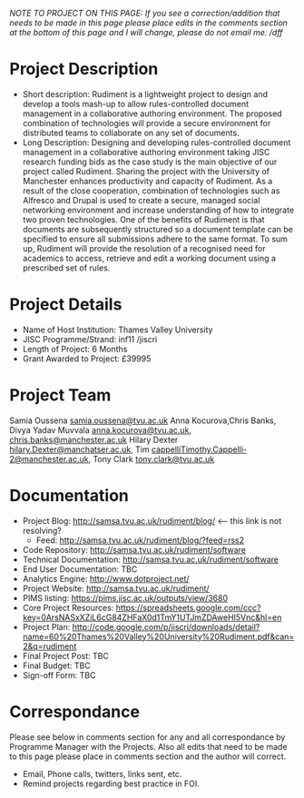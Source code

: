 _NOTE TO PROJECT ON THIS PAGE: If you see a correction/addition that needs to be made in this page please place edits in the comments section at the bottom of this page and I will change, please do not email me. /dff_

# Project Description #
  * Short description: Rudiment is a lightweight project to design and develop a tools mash-up to allow rules-controlled document management in a collaborative authoring environment. The proposed combination of technologies will provide a secure environment for distributed teams to collaborate on any set of documents.
  * Long Description: Designing and developing rules-controlled document management in a collaborative authoring environment taking JISC research funding bids as the case study is the main objective of our project called Rudiment. Sharing the project with the University of Manchester enhances productivity and capacity of Rudiment. As a result of the close cooperation, combination of technologies such as Alfresco and Drupal is used to create a secure, managed social networking environment and increase understanding of how to integrate two proven technologies. One of the benefits of Rudiment is that documents are subsequently structured so a document template can be specified to ensure all submissions adhere to the same format. To sum up, Rudiment will provide the resolution of a recognised need for academics to access, retrieve and edit a working document using a prescribed set of rules.

# Project Details #
  * Name of Host Institution: Thames Valley University
  * JISC Programme/Strand: inf11 /jiscri
  * Length of Project: 6 Months
  * Grant Awarded to Project: £39995

# Project Team #
Samia Oussena	samia.oussena@tvu.ac.uk	Anna Kocurova,Chris Banks, Divya Yadav Muvvala	anna.kocurova@tvu.ac.uk, chris.banks@manchester.ac.uk	Hilary Dexter hilary.Dexter@manchatser.ac.uk, Tim cappelliTimothy.Cappelli-2@manchester.ac.uk, Tony Clark tony.clark@tvu.ac.uk

# Documentation #

  * Project Blog: http://samsa.tvu.ac.uk/rudiment/blog/ <-- this link is not resolving?
    * Feed: http://samsa.tvu.ac.uk/rudiment/blog/?feed=rss2
  * Code Repository:  http://samsa.tvu.ac.uk/rudiment/software
  * Technical Documentation: http://samsa.tvu.ac.uk/rudiment/software
  * End User Documentation: TBC
  * Analytics Engine: http://www.dotproject.net/
  * Project Website: http://samsa.tvu.ac.uk/rudiment/
  * PIMS listing: https://pims.jisc.ac.uk/outputs/view/3680
  * Core Project Resources: https://spreadsheets.google.com/ccc?key=0ArsNASxXZiL6cG84ZHFaX0d1TmY1UTJmZDAweHI5Vnc&hl=en
  * Project Plan: http://code.google.com/p/jiscri/downloads/detail?name=60%20Thames%20Valley%20University%20Rudiment.pdf&can=2&q=rudiment
  * Final Project Post: TBC
  * Final Budget: TBC
  * Sign-off Form: TBC

# Correspondance #
Please see below in comments section for any and all correspondance by Programme Manager with the Projects.  Also all edits that need to be made to this page please place in comments section and the author will correct.
  * Email, Phone calls, twitters, links sent, etc.
  * Remind projects regarding best practice in FOI.